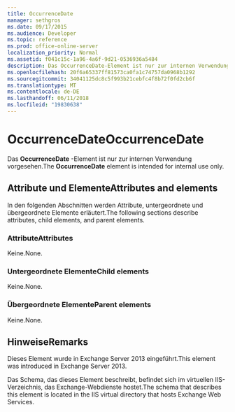 ```yaml
---
title: OccurrenceDate
manager: sethgros
ms.date: 09/17/2015
ms.audience: Developer
ms.topic: reference
ms.prod: office-online-server
localization_priority: Normal
ms.assetid: f041c15c-1a96-4a6f-9d21-0536936a5484
description: Das OccurrenceDate-Element ist nur zur internen Verwendung vorgesehen.
ms.openlocfilehash: 20f6a65337ff81573ca0fa1c74757da0968b1292
ms.sourcegitcommit: 34041125dc8c5f993b21cebfc4f8b72f0fd2cb6f
ms.translationtype: MT
ms.contentlocale: de-DE
ms.lasthandoff: 06/11/2018
ms.locfileid: "19830638"
---
```

# <a name="occurrencedate"></a><span data-ttu-id="1cfee-103">OccurrenceDate</span><span class="sxs-lookup"><span data-stu-id="1cfee-103">OccurrenceDate</span></span>

<span data-ttu-id="1cfee-104">Das **OccurrenceDate** -Element ist nur zur internen Verwendung vorgesehen.</span><span class="sxs-lookup"><span data-stu-id="1cfee-104">The **OccurrenceDate** element is intended for internal use only.</span></span> 

## <a name="attributes-and-elements"></a><span data-ttu-id="1cfee-105">Attribute und Elemente</span><span class="sxs-lookup"><span data-stu-id="1cfee-105">Attributes and elements</span></span>

<span data-ttu-id="1cfee-106">In den folgenden Abschnitten werden Attribute, untergeordnete und übergeordnete Elemente erläutert.</span><span class="sxs-lookup"><span data-stu-id="1cfee-106">The following sections describe attributes, child elements, and parent elements.</span></span>
  
### <a name="attributes"></a><span data-ttu-id="1cfee-107">Attribute</span><span class="sxs-lookup"><span data-stu-id="1cfee-107">Attributes</span></span>

<span data-ttu-id="1cfee-108">Keine.</span><span class="sxs-lookup"><span data-stu-id="1cfee-108">None.</span></span>
  
### <a name="child-elements"></a><span data-ttu-id="1cfee-109">Untergeordnete Elemente</span><span class="sxs-lookup"><span data-stu-id="1cfee-109">Child elements</span></span>

<span data-ttu-id="1cfee-110">Keine.</span><span class="sxs-lookup"><span data-stu-id="1cfee-110">None.</span></span>
  
### <a name="parent-elements"></a><span data-ttu-id="1cfee-111">Übergeordnete Elemente</span><span class="sxs-lookup"><span data-stu-id="1cfee-111">Parent elements</span></span>

<span data-ttu-id="1cfee-112">Keine.</span><span class="sxs-lookup"><span data-stu-id="1cfee-112">None.</span></span>
  
## <a name="remarks"></a><span data-ttu-id="1cfee-113">Hinweise</span><span class="sxs-lookup"><span data-stu-id="1cfee-113">Remarks</span></span>

<span data-ttu-id="1cfee-114">Dieses Element wurde in Exchange Server 2013 eingeführt.</span><span class="sxs-lookup"><span data-stu-id="1cfee-114">This element was introduced in Exchange Server 2013.</span></span>
  
<span data-ttu-id="1cfee-115">Das Schema, das dieses Element beschreibt, befindet sich im virtuellen IIS-Verzeichnis, das Exchange-Webdienste hostet.</span><span class="sxs-lookup"><span data-stu-id="1cfee-115">The schema that describes this element is located in the IIS virtual directory that hosts Exchange Web Services.</span></span>
  


